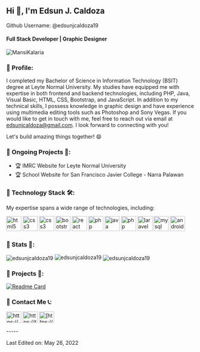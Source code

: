 ## Hi 👋, I'm Edsun J. Caldoza
Github Username: @edsunjcaldoza19
#### <b> Full Stack Developer | Graphic Designer</b>

<p align="left"> <img src="https://komarev.com/ghpvc/?username=edsunjcaldoza19&label=Profile%20views&color=0e75b6&style=flat" alt="MansiKalaria" /> </p>

 ### 📍 Profile:
 
I completed my Bachelor of Science in Information Technology (BSIT) degree at Leyte Normal University. 
My studies have equipped me with expertise in both frontend and backend technologies, including PHP, Java, Visual Basic, HTML, CSS, Bootstrap, and JavaScript.
In addition to my technical skills, I possess knowledge in graphic design and have experience using multimedia editing tools such as Photoshop and Sony Vegas.
If you would like to get in touch with me, feel free to reach out via email at edsunjcaldoza@gmail.com. I look forward to connecting with you!

Let's build amazing things together! 😄

### 📍 Ongoing Projects 🚀:
- 🏆 IMRC Website for Leyte Normal University 
- 🏆 School Website for San Francisco Javier College - Narra Palawan

### 📍 Technology Stack 🛠️:

My expertise spans a wide range of technologies, including:

<a><img src="https://upload.wikimedia.org/wikipedia/commons/6/61/HTML5_logo_and_wordmark.svg" alt="html5" width="40" height="40"/>
<img src="https://upload.wikimedia.org/wikipedia/commons/d/d5/CSS3_logo_and_wordmark.svg" alt="css3" width="40" height="40"/>
<img src="https://upload.wikimedia.org/wikipedia/commons/b/ba/Javascript_badge.svg" alt="css3" width="40" height="40"/>
<img src="https://upload.wikimedia.org/wikipedia/commons/b/b2/Bootstrap_logo.svg" alt="bootstrap" width="40" height="40"/> 
<img src="https://upload.wikimedia.org/wikipedia/commons/a/a7/React-icon.svg" alt="react" width="40" height="40"/>
<img src="https://upload.wikimedia.org/wikipedia/commons/2/27/PHP-logo.svg" alt="php" width="40" height="40"/>
<img src="https://www.svgrepo.com/show/303388/java-4-logo.svg" alt="java" width="40" height="40"/>
<img src="https://upload.wikimedia.org/wikipedia/commons/c/cd/Visual_Studio_2017_Logo.svg" alt="php" width="40" height="40"/>
<img src="https://upload.wikimedia.org/wikipedia/commons/9/9a/Laravel.svg" alt="laravel" width="40" height="40"/>
<img src="https://www.vectorlogo.zone/logos/mysql/mysql-ar21.svg" alt="mysql" width="40" height="40"/>
<img src="https://upload.wikimedia.org/wikipedia/commons/e/e3/Android_Studio_Icon_%282014-2019%29.svg" alt="androidstudio" width="40" height="40"/></a>

### 📍 Stats 🚀:

<img align="center" src="https://github-readme-stats.vercel.app/api/top-langs?username=edsunjcaldoza19&show_icons=true&locale=en&layout=compact&theme=cobalt" alt="edsunjcaldoza19" /> 

<img align="cecnter" src="https://github-readme-stats.vercel.app/api?username=edsunjcaldoza19&show_icons=true&locale=en&theme=cobalt" alt="edsunjcaldoza19" />

<img align="center" src="https://github-readme-streak-stats.herokuapp.com/?user=edsunjcaldoza19&theme=cobalt" alt="edsunjcaldoza19" />

### 📍 Projects 🚀:
[![Readme Card](https://github-readme-stats.vercel.app/api/pin/?username=edsunjcaldoza19&repo=ranking-system&theme=cobalt)](https://github.com/anuraghazra/github-readme-stats)
 

### 📍 Contact Me 📞:
<p align="left">
<a href="https://www.facebook.com/ej.caldoza19" target="blank"><img align="center" src="https://upload.wikimedia.org/wikipedia/commons/f/fb/Facebook_icon_2013.svg" alt="https://www.facebook.com/ej.caldoza19" height="30" width="40" /></a>
<a href="https://twitter.com/EdsunCaldoza" target="blank"><img align="center" src="https://upload.wikimedia.org/wikipedia/sco/9/9f/Twitter_bird_logo_2012.svg" alt="https://twitter.com/EdsunCaldoza" height="30" width="40" /></a>
 <a href="https://www.linkedin.com/in/edsun-caldoza-8560ba240/" target="blank"><img align="center" src="https://upload.wikimedia.org/wikipedia/commons/f/f8/LinkedIn_icon_circle.svg" alt="[https://twitter.com/EdsunCaldoza](https://www.linkedin.com/in/edsun-caldoza-8560ba240/)" height="30" width="40" /></a>
</p>
-----

Last Edited on: May 26, 2022


<!---
edsunjcaldoza19/edsunjcaldoza19 is a ✨ special ✨ repository because its `README.md` (this file) appears on your GitHub profile.
You can click the Preview link to take a look at your changes.
--->
